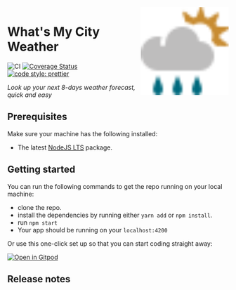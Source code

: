 <img src="public/logo.svg" height="200px" align="right"/>

# What's My City Weather
![CI](https://github.com/ptdien/whats-my-city-weather/workflows/CI/badge.svg) [![Coverage Status](https://coveralls.io/repos/github/ptdien/whats-my-city-weather/badge.svg?branch=main)](https://coveralls.io/github/ptdien/whats-my-city-weather?branch=main) [![code style: prettier](https://img.shields.io/badge/code_style-prettier-ff69b4.svg)](https://github.com/prettier/prettier)

_Look up your next 8-days weather forecast, quick and easy_

## Prerequisites

Make sure your machine has the following installed:

- The latest [NodeJS LTS](https://nodejs.org/en/) package.

## Getting started

You can run the following commands to get the repo running on your local machine:

- clone the repo.
- install the dependencies by running either `yarn add` or `npm install`.
- run `npm start`
- Your app should be running on your `localhost:4200`


Or use this one-click set up so that you can start coding straight away:

[![Open in Gitpod](https://gitpod.io/button/open-in-gitpod.svg)](https://gitpod.io/from-referrer/)

## Release notes



